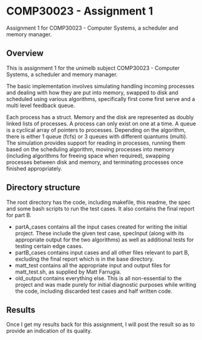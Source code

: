 # COMP30023 - Assignment 1
Assignment 1 for COMP30023 - Computer Systems, a scheduler and memory manager.

## Overview
This is assignment 1 for the unimelb subject COMP30023 - Computer Systems, a scheduler and memory manager.

The basic implementation involves simulating handling incoming processes and dealing with how they are put into memory, swapped to disk and scheduled using various algorithms, specifically first come first serve and a multi level feedback queue.

Each process has a struct. Memory and the disk are represented as doubly linked lists of processes. A process can only exist on one at a time.
A queue is a cyclical array of pointers to processes. Depending on the algorithm, there is either 1 queue (fcfs) or 3 queues with different quantums (multi).
The simulation provides support for reading in processes, running them based on the scheduling algorithm, moving processes into memory (including algorithms for freeing space when required), swapping processes between disk and memory, and terminating processes once finished appropriately.

## Directory structure

The root directory has the code, including makefile, this readme, the spec and some bash scripts to run the test cases. It also contains the final report for part B.

- partA_cases contains all the input cases created for writing the initial project. These include the given test case, specInput (along with its appropriate output for the two algorithms) as well as additional tests for testing certain edge cases.
- partB_cases contains input cases and all other files relevant to part B, excluding the final report which is in the base directory.
- matt_test contains all the appropriate input and output files for matt_test.sh, as supplied by Matt Farrugia.
- old_output contains everything else. This is all non-essential to the project and was made purely for initial diagnostic purposes while writing the code, including discarded test cases and half written code.

## Results

Once I get my results back for this assignment, I will post the result so as to provide an indication of its quality.


